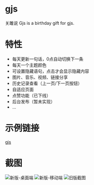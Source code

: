 # gjs
关雎说
Gjs is a birthday gift for gjs.

# 特性
* 每天更新一句话，0点自动切换下一条
* 每天一个主题颜色
* 可设置隐藏语句，点击才会显示隐藏内容
* 图片、音乐、视频、链接分享
* 历史记录查看（上一页/下一页按钮）
* 自适应页面
* 点赞功能（已下线）
* 后台发布（暂未实现）
* ...

# 示例链接
[gjs](http://ddiu.pw/gjs-e)

# 截图
![新版-桌面端](http://ostfcwjy3.bkt.clouddn.com/18-3-1/25749271.jpg)
![新版-移动端](http://ostfcwjy3.bkt.clouddn.com/18-3-1/62292293.jpg)
![旧版截图](http://ostfcwjy3.bkt.clouddn.com/17-12-16/66150101.jpg)
